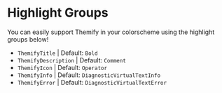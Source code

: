 # Highlight Groups

You can easily support Themify in your colorscheme using the highlight groups below!

- `ThemifyTitle` | Default: `Bold`
- `ThemifyDescription` | Default: `Comment`
- `ThemifyIcon` | Default: `Operator`
- `ThemifyInfo` | Default: `DiagnosticVirtualTextInfo`
- `ThemifyError` | Default: `DiagnosticVirtualTextError`

